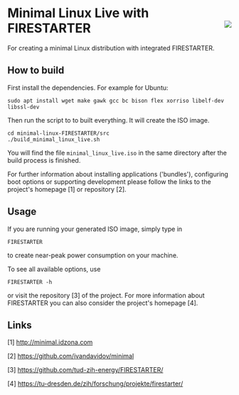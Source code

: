 # Minimal Linux Live with FIRESTARTER [<img align="right" src="https://travis-ci.org/ivandavidov/minimal.svg?branch=master">](https://travis-ci.org/ivandavidov/minimal)

For creating a minimal Linux distribution with integrated FIRESTARTER.

## How to build

First install the dependencies.
For example for Ubuntu:

	sudo apt install wget make gawk gcc bc bison flex xorriso libelf-dev libssl-dev

Then run the script to to built everything. It will create the ISO image.

	cd minimal-linux-FIRESTARTER/src
	./build_minimal_linux_live.sh

You will find the file `minimal_linux_live.iso` in the same directory after the build process is finished.

For further information about installing applications ('bundles'), configuring boot options or supporting development please follow the links to the project's homepage [1] or repository [2].

## Usage

If you are running your generated ISO image, simply type in

	FIRESTARTER

to create near-peak power consumption on your machine.

To see all available options, use

	FIRESTARTER -h

or visit the repository [3] of the project. For more information about FIRESTARTER you can also consider the project's homepage [4].

## Links

[1] http://minimal.idzona.com

[2] https://github.com/ivandavidov/minimal

[3] https://github.com/tud-zih-energy/FIRESTARTER/

[4] https://tu-dresden.de/zih/forschung/projekte/firestarter/
